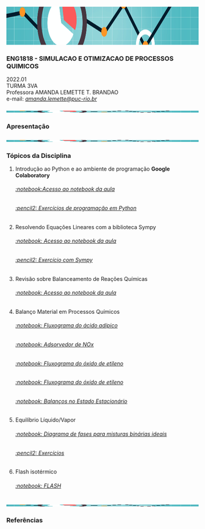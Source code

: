 
<p align="center">
<img src="https://github.com/amandalemette/ENG1818/blob/5a2a8ae2c6d70dfdadac589ef29561218447d37b/Imagens/im.png?raw=true" width=3000 height=100 />
</p>

### ENG1818 - SIMULACAO E OTIMIZACAO DE PROCESSOS QUIMICOS 
2022.01<br/>
TURMA 3VA<br/>
Professora AMANDA LEMETTE T. BRANDAO<br/>
e-mail: *amanda.lemette@puc-rio.br*

<p align="center">
<img src="https://github.com/amandalemette/ENG1818/blob/5a2a8ae2c6d70dfdadac589ef29561218447d37b/Imagens/im.png?raw=true" width=3000 height=5 />
</p>

### Apresentação


<p align="center">
<img src="https://github.com/amandalemette/ENG1818/blob/5a2a8ae2c6d70dfdadac589ef29561218447d37b/Imagens/im.png?raw=true" width=3000 height=5 />
</p>

### Tópicos da Disciplina

1. Introdução ao Python e ao ambiente de programação **Google Colaboratory** 

    <h6 id="aula1.1"><a href="https://bit.ly/3tGZpY7">:notebook:Acesso ao notebook da aula  </a></h6>

    <h6 id="aula1.2"><a href="https://github.com/amandalemette/ENG1818/blob/2fd10a47da971f6c7748eb5500992dece88f39a0/Turma_2022.01/Exercicios_Python.ipynb">:pencil2: Exercícios de programação em Python  </a></h6>

2. Resolvendo Equações Lineares com a biblioteca Sympy

    <h6 id="aula2.1"><a href="https://github.com/amandalemette/ENG1818/blob/77b0c00dd6f4e4b825221bc26d90030e5ee665ed/Turma_2022.01/ResolvendoEqLinearescomSympy.ipynb">:notebook: Acesso ao notebook da aula</a></h6>
    
    <h6 id="aula2.2"><a href="https://github.com/amandalemette/ENG1818/blob/0a1de8469f9ffbb3af91f16762b21cf899d6a8e9/Turma_2022.01/ListaSympy.ipynb">:pencil2: Exercício com Sympy</a></h6>

3. Revisão sobre Balanceamento de Reações Químicas
    <h6 id="aula3.1"><a href="https://github.com/amandalemette/ENG1818/blob/061ee471c2e5b0cddb895502151207e506a7d050/Turma_2022.01/BalanceandoReacoes.ipynb">:notebook: Acesso ao notebook da aula</a></h6>

4. Balanço Material em Processos Químicos

    <h6 id="aula4.1"><a href="https://github.com/amandalemette/ENG1818/blob/c3d81e82b61e6935c430c3d0b6086b2c095f59d1/Turma_2022.01/AcAdipico.ipynb">:notebook: Fluxograma do ácido adípico</a></h6>
    
    <h6 id="aula4.2"><a href="https://github.com/amandalemette/ENG1818/blob/acd61e6077b84bdc4d596e5e73630871a66754a9/Turma_2022.01/AdsorvedorNOx.ipynb">:notebook: Adsorvedor de NOx</a></h6>
    
    <h6 id="aula4.3"><a href="https://github.com/amandalemette/ENG1818/blob/681adb3ba2bccb0714968f8feea1e2b1e24fa732/Turma_2022.01/FluxogOxidoEtileno.ipynb">:notebook: Fluxograma do óxido de etileno</a></h6>
    
    <h6 id="aula4.3"><a href="https://github.com/amandalemette/ENG1818/blob/681adb3ba2bccb0714968f8feea1e2b1e24fa732/Turma_2022.01/FluxogOxidoEtileno.ipynb">:notebook: Fluxograma do óxido de etileno</a></h6>
    
    <h6 id="aula4.4"><a href="https://github.com/amandalemette/ENG1818/blob/a2901516dfb54aa973c34bf934bf0537876f300e/Turma_2022.01/Equacoes_Balanco_Fundamentais.ipynb">:notebook: Balanços no Estado Estacionário </a></h6>
    
5. Equilíbrio Líquido/Vapor

    <h6 id="aula5.1"><a href="https://github.com/amandalemette/ENG1818/blob/49915ed27fe4af0d35cc467cbccec8e64b19d0a7/Turma_2022.01/DiagramaFases.ipynb">:notebook: Diagrama de fases para misturas binárias ideais </a></h6>
    
    <h6 id="aula5.2"><a href="https://github.com/amandalemette/ENG1818/blob/33350af6930d674765bfe38e4583d505fb3ecea2/Turma_2022.01/Lista_DiagramaFases.ipynb">:pencil2:  Exercícios </a></h6>

6. Flash isotérmico

    <h6 id="aula6.1"><a href="https://github.com/amandalemette/ENG1818/blob/49915ed27fe4af0d35cc467cbccec8e64b19d0a7/Turma_2022.01/DiagramaFases.ipynb">:notebook: FLASH </a></h6>

<p align="center">
<img src="https://github.com/amandalemette/ENG1818/blob/5a2a8ae2c6d70dfdadac589ef29561218447d37b/Imagens/im.png?raw=true" width=3000 height=5 />
</p>


### Referências


